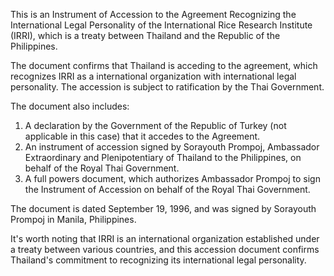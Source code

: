 This is an Instrument of Accession to the Agreement Recognizing the International Legal Personality of the International Rice Research Institute (IRRI), which is a treaty between Thailand and the Republic of the Philippines.

The document confirms that Thailand is acceding to the agreement, which recognizes IRRI as a international organization with international legal personality. The accession is subject to ratification by the Thai Government.

The document also includes:

1. A declaration by the Government of the Republic of Turkey (not applicable in this case) that it accedes to the Agreement.
2. An instrument of accession signed by Sorayouth Prompoj, Ambassador Extraordinary and Plenipotentiary of Thailand to the Philippines, on behalf of the Royal Thai Government.
3. A full powers document, which authorizes Ambassador Prompoj to sign the Instrument of Accession on behalf of the Royal Thai Government.

The document is dated September 19, 1996, and was signed by Sorayouth Prompoj in Manila, Philippines.

It's worth noting that IRRI is an international organization established under a treaty between various countries, and this accession document confirms Thailand's commitment to recognizing its international legal personality.